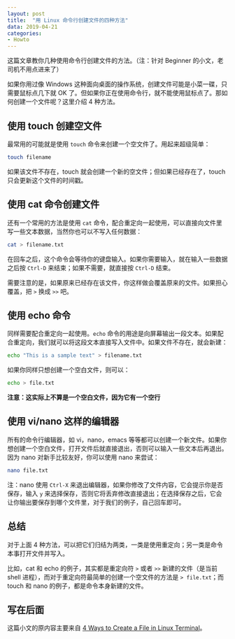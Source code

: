 ```yaml
---
layout: post
title:  "用 Linux 命令行创建文件的四种方法"
data: 2019-04-21
categories:
- Howto
---
```


这篇文章教你几种使用命令行创建文件的方法。（注：针对 Beginner 的小文，老司机不用点进来了）

如果你用过像 Windows 这种面向桌面的操作系统，创建文件可能是小菜一碟，只需要鼠标点几下就 OK 了。但如果你正在使用命令行，就不能使用鼠标点了。那如何创建一个文件呢？这里介绍 4 种方法。

## 使用 touch 创建空文件

最常用的可能就是使用 `touch` 命令来创建一个空文件了。用起来超级简单：

``` bash
touch filename
```

如果该文件不存在，touch 就会创建一个新的空文件；但如果已经存在了，touch 只会更新这个文件的时间戳。


## 使用 cat 命令创建文件

还有一个常用的方法是使用 `cat` 命令，配合重定向一起使用，可以直接向文件里写一些文本数据，当然你也可以不写入任何数据：

``` bash
cat > filename.txt 
```

在回车之后，这个命令会等待你的键盘输入。如果你需要输入，就在输入一些数据之后按 `Ctrl-D` 来结束；如果不需要，就直接按 `Ctrl-D` 结束。

需要注意的是，如果原来已经存在该文件，你这样做会覆盖原来的文件。如果担心覆盖，把 `>` 换成 `>>` 吧。


## 使用 echo 命令

同样需要配合重定向一起使用。`echo` 命令的用途是向屏幕输出一段文本。如果配合重定向，我们就可以将这段文本直接写入文件中。如果文件不存在，就会新建：

``` bash
echo "This is a sample text" > filename.txt
```

如果你同样只想创建一个空白文件，则可以：

``` bash
echo > file.txt
```

**注意：这实际上不算是一个空白文件，因为它有一个空行**


## 使用 vi/nano 这样的编辑器

所有的命令行编辑器，如 vi，nano，emacs 等等都可以创建一个新文件。如果你想创建一个空白文件，打开文件后就直接退出，否则可以输入一些文本后再退出。因为 nano 对新手比较友好，你可以使用 nano 来尝试：

``` bash
nano file.txt
```

注：nano 使用 `Ctrl-X` 来退出编辑器，如果你修改了文件内容，它会提示你是否保存，输入 `y` 来选择保存，否则它将丢弃修改直接退出；在选择保存之后，它会让你输出要保存到哪个文件里，对于我们的例子，自己回车即可。


## 总结

对于上面 4 种方法，可以把它们归结为两类，一类是使用重定向；另一类是命令本事打开文件并写入。

比如，cat 和 echo 的例子，其实都是重定向符 `>` 或者 `>>` 新建的文件（是当前 shell 进程），而对于重定向符最简单的创建一个空文件的方法是 `> file.txt`；而 touch 和 nano 的例子，都是命令本身新建的文件。


## 写在后面

这篇小文的原内容主要来自 [4 Ways to Create a File in Linux Terminal](https://linuxhandbook.com/create-file-linux/)。